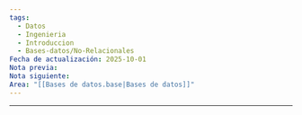 ```yaml
---
tags:
  - Datos
  - Ingenieria
  - Introduccion
  - Bases-datos/No-Relacionales
Fecha de actualización: 2025-10-01
Nota previa:
Nota siguiente:
Area: "[[Bases de datos.base|Bases de datos]]"
---
```

---


